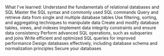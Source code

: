 What I've learned:
Understand the fundamentals of relational databases and SQL
Master the SQL syntax and commonly used SQL commands
Query and retrieve data from single and multiple database tables
Use filtering, sorting, and aggregating techniques to manipulate data
Create and modify database tables, views, and indexes
Implement data integrity constraints and ensure data consistency
Perform advanced SQL operations, such as subqueries and joins
Write efficient and optimized SQL queries for improved performance
Design databases effectively, including database schema and normalization principles
Secure your databases
